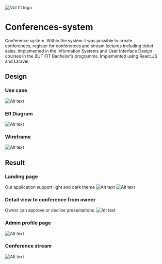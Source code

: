 ![Vut fit logo](doc/vut_fit_logo.png)
# Conferences-system
Conference system. Within the system it was possible to create conferences, register for conferences and stream lectures including ticket sales. Implemented in the Information Systems and User Interface Design courses in the BUT FIT Bachelor's programme. Implemented using React.JS and Laravel.

## Design

### Use case
![Alt text](doc/useCase.png)
### ER Diagram
![Alt text](doc/erd.png)
### Wireframe
![Alt text](doc/wireframe.jpg)

## Result

### Landing page
Our application support light and dark theme
![Alt text](doc/screenshots/13.png)
![Alt text](doc/screenshots/32.png)

### Detail view to conference from owner
Owner can approve or decline presentations.
![Alt text](doc/screenshots/14.png)


### Admin profile page
![Alt text](doc/screenshots/15.png)


### Conference stream
![Alt text](doc/screenshots/16.png)